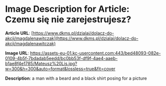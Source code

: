 # Image Description for Article: Czemu się nie zarejestrujesz?
**Article URL**: [https://www.dkms.pl/dzialaj/dolacz-do-akcji/magdalenawitczak](https://www.dkms.pl/dzialaj/dolacz-do-akcji/magdalenawitczak)

**Image URL**: https://assets-eu-01.kc-usercontent.com:443/bed48093-082e-0109-4b5f-7bdadab5eedd/bc0bb53f-df9f-4ae4-aaeb-b1ae8f4e1785/Mateusz%20Lis.jpg?w=300&h=300&auto=format&lossless=true&fit=cover

**Description**: a man with a beard and a black shirt posing for a picture
